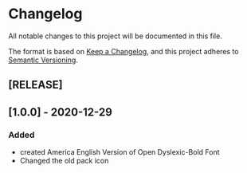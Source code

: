# Changelog
All notable changes to this project will be documented in this file.

The format is based on [Keep a Changelog](https://keepachangelog.com/en/1.0.0/),
and this project adheres to [Semantic Versioning](https://semver.org/spec/v2.0.0.html).

## [RELEASE]

## [1.0.0] - 2020-12-29
### Added
- created America English Version of Open Dyslexic-Bold Font
- Changed the old pack icon